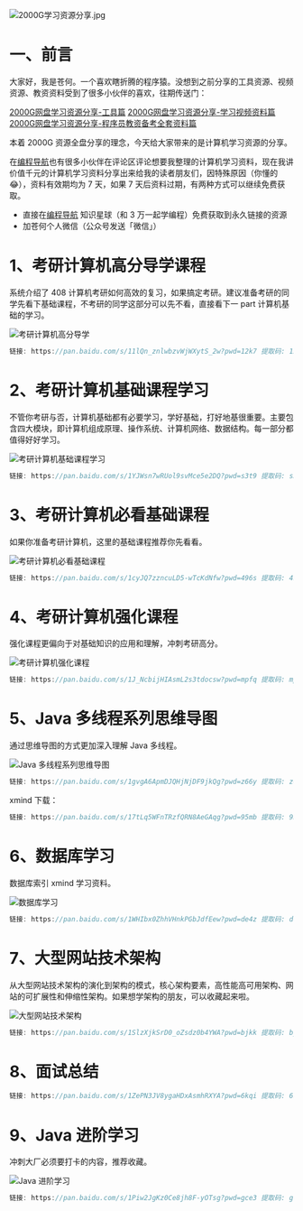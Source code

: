 ![2000G学习资源分享.jpg](https://cdn.nlark.com/yuque/0/2023/jpeg/29495295/1691547599445-50f53f7c-b189-49a3-887f-fa333c1bb867.jpeg#averageHue=%23737c78&clientId=ua3730f2d-a80f-4&from=ui&id=ub313da8e&originHeight=383&originWidth=900&originalType=binary&ratio=2&rotation=0&showTitle=false&size=156971&status=done&style=none&taskId=u76cdc0ca-7add-46bd-964f-65e14ef2c3b&title=)
# 一、前言
大家好，我是苍何。一个喜欢瞎折腾的程序猿。没想到之前分享的工具资源、视频资源、教资资料受到了很多小伙伴的喜欢，往期传送门：

[2000G网盘学习资源分享-工具篇](https://mp.weixin.qq.com/s?__biz=MzU4NTE1Mjg4MA==&mid=2247485055&idx=1&sn=82b069155d6747e41ad09f005baf0ce5&chksm=fd8fa660caf82f763d41ca7eb125d9a228ec40bacce3611f9bd9f4834f1b47808d820d9dcd79&token=109428885&lang=zh_CN#rd)
[2000G网盘学习资源分享-学习视频资料篇](https://mp.weixin.qq.com/s?__biz=MzU4NTE1Mjg4MA==&mid=2247485105&idx=1&sn=75c7a1c29e45b977b42bf98559be337b&chksm=fd8fa6aecaf82fb8423b6520a0e871a5c5bd9c424cecde61d4b42520b26b7cae95d71df6cdb6&token=109428885&lang=zh_CN#rd)
[2000G网盘学习资源分享-程序员教资备考全套资料篇](https://mp.weixin.qq.com/s?__biz=MzU4NTE1Mjg4MA==&mid=2247485120&idx=1&sn=1b9043c5b19aa9d2a00e5f1d5a69bfca&chksm=fd8fa6dfcaf82fc9f4486ac09cde8537968bdf282fcda34a05730329c311aec581e06d4e4802&token=1893516363&lang=zh_CN#rd)

本着 2000G 资源全盘分享的理念，今天给大家带来的是计算机学习资源的分享。

在[编程导航](https://mp.weixin.qq.com/s?__biz=MzU4NTE1Mjg4MA==&mid=2247484986&idx=1&sn=00ae3356bed3b66fd9c0a03c1408fed6&chksm=fd8fa625caf82f333da42026301e75121c4cef64fae52533ee642a512a2efff106ac47d5c9af&token=1623147966&lang=zh_CN#rd)也有很多小伙伴在评论区评论想要我整理的计算机学习资料，现在我讲价值千元的计算机学习资料分享出来给我的读者朋友们，因特殊原因（你懂的😂），资料有效期均为 7 天，如果 7 天后资料过期，有两种方式可以继续免费获取。

- 直接在[编程导航](https://mp.weixin.qq.com/s?__biz=MzU4NTE1Mjg4MA==&mid=2247484986&idx=1&sn=00ae3356bed3b66fd9c0a03c1408fed6&chksm=fd8fa625caf82f333da42026301e75121c4cef64fae52533ee642a512a2efff106ac47d5c9af&token=1623147966&lang=zh_CN#rd) 知识星球（和 3 万一起学编程）免费获取到永久链接的资源
- 加苍何个人微信（公众号发送「微信」）

# 1、考研计算机高分导学课程
系统介绍了 408 计算机考研如何高效的复习，如果搞定考研。建议准备考研的同学先看下基础课程，不考研的同学这部分可以先不看，直接看下一 part 计算机基础的学习。

![考研计算机高分导学](https://cdn.nlark.com/yuque/0/2023/png/29495295/1694448296488-aff307fd-817b-401c-9a55-5cd8a54b0502.png#averageHue=%23f3f3f3&clientId=ue9015372-eab6-4&from=paste&height=386&id=ue7676b56&originHeight=772&originWidth=2214&originalType=binary&ratio=2&rotation=0&showTitle=true&size=110726&status=done&style=none&taskId=u9f6a627c-61de-48e3-9364-8d213256fd0&title=%E8%80%83%E7%A0%94%E8%AE%A1%E7%AE%97%E6%9C%BA%E9%AB%98%E5%88%86%E5%AF%BC%E5%AD%A6&width=1107 "考研计算机高分导学")
```java
链接: https://pan.baidu.com/s/11lQn_znlwbzvWjWXytS_2w?pwd=12k7 提取码: 12k7
```

# 2、考研计算机基础课程学习
不管你考研与否，计算机基础都有必要学习，学好基础，打好地基很重要。主要包含四大模块，即计算机组成原理、操作系统、计算机网络、数据结构。每一部分都值得好好学习。

![考研计算机基础课程学习](https://cdn.nlark.com/yuque/0/2023/png/29495295/1694448403536-6c90d6f6-0255-4208-a27e-a5eced88f49c.png#averageHue=%23f3f2f0&clientId=ue9015372-eab6-4&from=paste&height=384&id=u29b76998&originHeight=768&originWidth=2214&originalType=binary&ratio=2&rotation=0&showTitle=true&size=145791&status=done&style=none&taskId=uccccb84c-900f-43dc-8bef-378263f44c8&title=%E8%80%83%E7%A0%94%E8%AE%A1%E7%AE%97%E6%9C%BA%E5%9F%BA%E7%A1%80%E8%AF%BE%E7%A8%8B%E5%AD%A6%E4%B9%A0&width=1107 "考研计算机基础课程学习")

```java
链接: https://pan.baidu.com/s/1YJWsn7wRUol9svMce5e2DQ?pwd=s3t9 提取码: s3t9
```
# 3、考研计算机必看基础课程
如果你准备考研计算机，这里的基础课程推荐你先看看。

![考研计算机必看基础课程](https://cdn.nlark.com/yuque/0/2023/png/29495295/1694448836664-033f0c70-9061-4a41-850a-8ba1fb5832fe.png#averageHue=%23e6e6e6&clientId=ue9015372-eab6-4&from=paste&height=384&id=u5d9a9f18&originHeight=768&originWidth=2214&originalType=binary&ratio=2&rotation=0&showTitle=true&size=349170&status=done&style=none&taskId=uc5dc4536-9384-4eec-a7e9-c3034121234&title=%E8%80%83%E7%A0%94%E8%AE%A1%E7%AE%97%E6%9C%BA%E5%BF%85%E7%9C%8B%E5%9F%BA%E7%A1%80%E8%AF%BE%E7%A8%8B&width=1107 "考研计算机必看基础课程")

```java
链接: https://pan.baidu.com/s/1cyJQ7zzncuLD5-wTcKdNfw?pwd=496s 提取码: 496s
```
# 4、考研计算机强化课程
强化课程更偏向于对基础知识的应用和理解，冲刺考研高分。

![考研计算机强化课程](https://cdn.nlark.com/yuque/0/2023/png/29495295/1694448940619-38902a9d-b6ef-4691-a677-6da5871088ea.png#averageHue=%23f2f1ef&clientId=ue9015372-eab6-4&from=paste&height=384&id=ua434f14c&originHeight=768&originWidth=2214&originalType=binary&ratio=2&rotation=0&showTitle=true&size=150061&status=done&style=none&taskId=u6ffb5c8a-1a36-4828-a12d-f7bfebe0c3b&title=%E8%80%83%E7%A0%94%E8%AE%A1%E7%AE%97%E6%9C%BA%E5%BC%BA%E5%8C%96%E8%AF%BE%E7%A8%8B&width=1107 "考研计算机强化课程")

```java
链接: https://pan.baidu.com/s/1J_NcbijHIAsmL2s3tdocsw?pwd=mpfq 提取码: mpfq
```
# 5、Java 多线程系列思维导图
通过思维导图的方式更加深入理解 Java 多线程。

![Java 多线程系列思维导图](https://cdn.nlark.com/yuque/0/2023/png/29495295/1694449208197-265c1f71-5223-4888-930b-36882a7d7bd1.png#averageHue=%23f2f1f1&clientId=ue9015372-eab6-4&from=paste&height=543&id=u50d95e11&originHeight=1086&originWidth=2214&originalType=binary&ratio=2&rotation=0&showTitle=true&size=455287&status=done&style=none&taskId=u999716ac-b302-4cb8-aed6-cd0bc4d60f5&title=Java%20%E5%A4%9A%E7%BA%BF%E7%A8%8B%E7%B3%BB%E5%88%97%E6%80%9D%E7%BB%B4%E5%AF%BC%E5%9B%BE&width=1107 "Java 多线程系列思维导图")

```java
链接: https://pan.baidu.com/s/1gvgA6ApmDJQHjNjDF9jkQg?pwd=z66y 提取码: z66y
```
xmind 下载：
```java
链接: https://pan.baidu.com/s/17tLq5WFnTRzfQRN8AeGAqg?pwd=95mb 提取码: 95mb
```
# 6、数据库学习
数据库索引 xmind 学习资料。

![数据库学习](https://cdn.nlark.com/yuque/0/2023/png/29495295/1694449417816-f229e44a-d8ce-4f16-b8a6-d6b932b015a9.png#averageHue=%23f5f5f5&clientId=ue9015372-eab6-4&from=paste&height=543&id=uceed641e&originHeight=1086&originWidth=2214&originalType=binary&ratio=2&rotation=0&showTitle=true&size=240549&status=done&style=none&taskId=u7c5675d8-b51c-4701-b0c4-c5e5a33006d&title=%E6%95%B0%E6%8D%AE%E5%BA%93%E5%AD%A6%E4%B9%A0&width=1107 "数据库学习")
```java
链接: https://pan.baidu.com/s/1WHIbx0ZhhVHnkPGbJdfEew?pwd=de4z 提取码: de4z
```
 
# 7、大型网站技术架构
从大型网站技术架构的演化到架构的模式，核心架构要素，高性能高可用架构、网站的可扩展性和伸缩性架构。如果想学架构的朋友，可以收藏起来啦。

![大型网站技术架构](https://cdn.nlark.com/yuque/0/2023/png/29495295/1694449609656-1a4e6c0e-2f48-4a3d-8d56-78b85d596100.png#averageHue=%23f1f1f0&clientId=ue9015372-eab6-4&from=paste&height=660&id=u4058c41c&originHeight=1320&originWidth=2214&originalType=binary&ratio=2&rotation=0&showTitle=true&size=500508&status=done&style=none&taskId=ua4e3d356-11b0-4822-9cd1-700ed6053a3&title=%E5%A4%A7%E5%9E%8B%E7%BD%91%E7%AB%99%E6%8A%80%E6%9C%AF%E6%9E%B6%E6%9E%84&width=1107 "大型网站技术架构")
```java
链接: https://pan.baidu.com/s/1SlzXjkSrD0_oZsdz0b4YWA?pwd=bjkk 提取码: bjkk
```
# 8、面试总结
```java
链接: https://pan.baidu.com/s/1ZePN3JV8ygaHDxAsmhRXYA?pwd=6kqi 提取码: 6kqi
```
# 9、Java 进阶学习
冲刺大厂必须要打卡的内容，推荐收藏。

![Java 进阶学习](https://cdn.nlark.com/yuque/0/2023/png/29495295/1694449963829-46947676-9435-47f4-ac23-99fabaa0349b.png#averageHue=%23f8f8f8&clientId=ue9015372-eab6-4&from=paste&height=785&id=u7277af30&originHeight=1570&originWidth=2214&originalType=binary&ratio=2&rotation=0&showTitle=true&size=387266&status=done&style=none&taskId=u83e1fcce-08a7-4cba-a971-8a6462407e7&title=Java%20%E8%BF%9B%E9%98%B6%E5%AD%A6%E4%B9%A0&width=1107 "Java 进阶学习")

```java
链接: https://pan.baidu.com/s/1Piw2JgKz0Ce8jh8F-yOTsg?pwd=gce3 提取码: gce3
```


